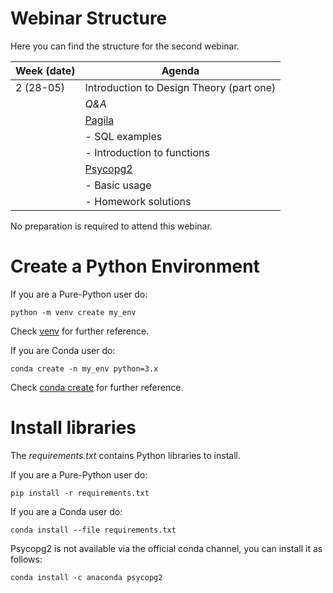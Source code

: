 # Webinar Structure
Here you can find the structure for the second webinar. 

| **Week (date)** | **Agenda**                                       |
|-----------------|--------------------------------------------------|
| 2 (28-05)       | Introduction to Design Theory (part one)         |
|                 | _Q&A_                                            |
|                 | [Pagila](https://github.com/devrimgunduz/pagila) |
|                 | - SQL examples                                   |
|                 | - Introduction to functions                      |
|                 | [Psycopg2](https://www.psycopg.org/docs/)        |
|                 | - Basic usage                                    |
|                 | - Homework solutions                             |

No preparation is required to attend this webinar.

# Create a Python Environment

If you are a Pure-Python user do:

```{python}
python -m venv create my_env
```
Check [venv](https://docs.python.org/3/library/venv.html) for further reference. 

If you are Conda user do:

```{python}
conda create -n my_env python=3.x
```
Check [conda create](https://docs.conda.io/projects/conda/en/latest/user-guide/tasks/manage-environments.html#creating-an-environment-with-commands) for further reference.

# Install libraries

The _requirements.txt_ contains Python libraries to install.

If you are a Pure-Python user do:

```{python}
pip install -r requirements.txt
```

If you are a Conda user do:

```{python}
conda install --file requirements.txt
```
Psycopg2 is not available via the official conda channel, you can install it
as follows:

```{python}
conda install -c anaconda psycopg2
```

